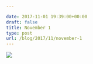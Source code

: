 ```yaml
---

date: 2017-11-01 19:39:00+00:00
draft: false
title: November 1
type: post
url: /blog/2017/11/november-1
---
```




  
   ![](/images/2017-11-01-201711november-1/IMG_2530.jpg)

  


